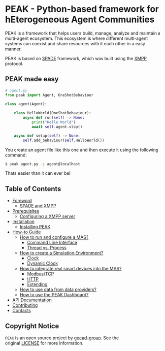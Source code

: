 # PEAK - Python-based framework for hEterogeneous Agent Communities

PEAK is a framework that helps users build, manage, analyze and maintain a multi-agent ecosystem. This ecosystem is where different multi-agent systems can coexist and share resources with it each other in a easy manner. 

PEAK is based on [SPADE](https://spade-mas.readthedocs.io/en/latest/) framework, which was built using the [XMPP](https://xmpp.org/) protocol. 

## PEAK made easy

```python 
# agent.py
from peak import Agent, OneShotBehaviour
  
class agent(Agent):

    class HelloWorld(OneShotBehaviour):
        async def run(self) -> None:
            print("Hello World")
            await self.agent.stop()

    async def setup(self) -> None:
        self.add_behaviour(self.HelloWorld())
```

You create an agent file like this one and then execute it using the following command:

```bash
$ peak agent.py -j agent@localhost
```

Thats easier than it can ever be!

## Table of Contents

- [Foreword]()
	- [SPADE and XMPP]()
- [Prerequisites]()
	- [Configuring a XMPP server]()
- [Installation](installation.md)
	- [Installing PEAK]()
- [How-to Guide](how-to.md)
	- [How to run and configure a MAS?]()
		- [Command Line Interface]()
		- [Thread vs. Process]()
	- [How to create a Simulation Environment?]()
		- [Clock]()
		- [Dynamic Clock]()
	- [How to integrate real smart devices into the MAS?]()
		- [Modbus/TCP]()
		- [HTTP]()
		- [Extending]()
	- [How to use data from data providers?]()
	- [How to use the PEAK Dashboard?]()
- [API Documentation](api-doc.md)
- [Contributing](contributing.md)
- [Contacts](contacts.md)

## Copyright Notice

`PEAK` is an open source project by [gecad-group](). See the original [LICENSE](https://github.com/gecad-group/peak-mas/blob/master/LICENSE) for more information.
